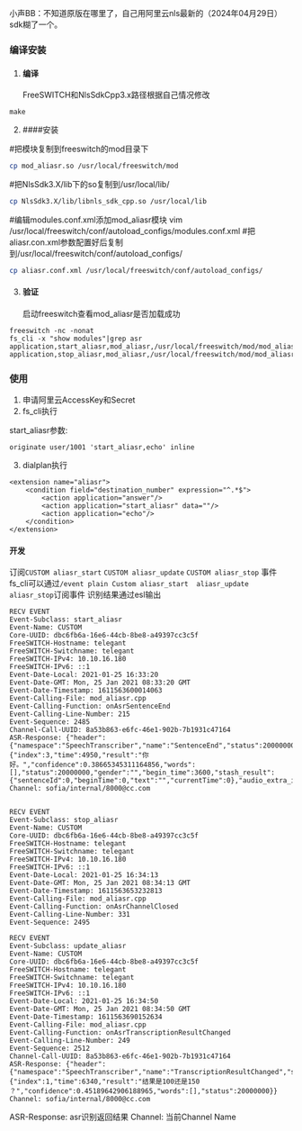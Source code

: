 小声BB：不知道原版在哪里了，自己用阿里云nls最新的（2024年04月29日）sdk糊了一个。


### 编译安装

1. #### 编译
   FreeSWITCH和NlsSdkCpp3.x路径根据自己情况修改

```
make
```

2. ####安装

#把模块复制到freeswitch的mod目录下
```bash
cp mod_aliasr.so /usr/local/freeswitch/mod
```
#把NlsSdk3.X/lib下的so复制到/usr/local/lib/
```bash
cp NlsSdk3.X/lib/libnls_sdk_cpp.so /usr/local/lib
```
#编辑modules.conf.xml添加mod_aliasr模块
vim /usr/local/freeswitch/conf/autoload_configs/modules.conf.xml
<load module="mod_aliasr"/>
#把aliasr.con.xml参数配置好后复制到/usr/local/freeswitch/conf/autoload_configs/
```bash
cp aliasr.conf.xml /usr/local/freeswitch/conf/autoload_configs/
```

3. #### 验证
   启动freeswitch查看mod_aliasr是否加载成功

```
freeswitch -nc -nonat
fs_cli -x "show modules"|grep asr
application,start_aliasr,mod_aliasr,/usr/local/freeswitch/mod/mod_aliasr.so
application,stop_aliasr,mod_aliasr,/usr/local/freeswitch/mod/mod_aliasr.so
```

### 使用

1. 申请阿里云AccessKey和Secret
2. fs_cli执行

start_aliasr参数:

```
originate user/1001 'start_aliasr,echo' inline
```

3. dialplan执行

```
<extension name="aliasr">
    <condition field="destination_number" expression="^.*$">
        <action application="answer"/>
        <action application="start_aliasr" data=""/>
        <action application="echo"/>
    </condition>
</extension>
```

#### 开发

订阅`CUSTOM aliasr_start` `CUSTOM aliasr_update` `CUSTOM aliasr_stop` 事件
fs_cli可以通过`/event plain Custom aliasr_start  aliasr_update aliasr_stop`订阅事件
识别结果通过esl输出

```
RECV EVENT
Event-Subclass: start_aliasr
Event-Name: CUSTOM
Core-UUID: dbc6fb6a-16e6-44cb-8be8-a49397cc3c5f
FreeSWITCH-Hostname: telegant
FreeSWITCH-Switchname: telegant
FreeSWITCH-IPv4: 10.10.16.180
FreeSWITCH-IPv6: ::1
Event-Date-Local: 2021-01-25 16:33:20
Event-Date-GMT: Mon, 25 Jan 2021 08:33:20 GMT
Event-Date-Timestamp: 1611563600014063
Event-Calling-File: mod_aliasr.cpp
Event-Calling-Function: onAsrSentenceEnd
Event-Calling-Line-Number: 215
Event-Sequence: 2485
Channel-Call-UUID: 8a53b863-e6fc-46e1-902b-7b1931c47164
ASR-Response: {"header":{"namespace":"SpeechTranscriber","name":"SentenceEnd","status":20000000,"message_id":"0ca84cbeed884ca39c88c0c5ae4edbb4","task_id":"97f77f8f53f14eef8be5469375051d81","status_text":"Gateway:SUCCESS:Success."},"payload":{"index":3,"time":4950,"result":"你好。","confidence":0.38665345311164856,"words":[],"status":20000000,"gender":"","begin_time":3600,"stash_result":{"sentenceId":0,"beginTime":0,"text":"","currentTime":0},"audio_extra_info":"","sentence_id":"92887f8e4444437598baeb3768e87035","gender_score":0.0}}
Channel: sofia/internal/8000@cc.com


RECV EVENT
Event-Subclass: stop_aliasr
Event-Name: CUSTOM
Core-UUID: dbc6fb6a-16e6-44cb-8be8-a49397cc3c5f
FreeSWITCH-Hostname: telegant
FreeSWITCH-Switchname: telegant
FreeSWITCH-IPv4: 10.10.16.180
FreeSWITCH-IPv6: ::1
Event-Date-Local: 2021-01-25 16:34:13
Event-Date-GMT: Mon, 25 Jan 2021 08:34:13 GMT
Event-Date-Timestamp: 1611563653232813
Event-Calling-File: mod_aliasr.cpp
Event-Calling-Function: onAsrChannelClosed
Event-Calling-Line-Number: 331
Event-Sequence: 2495

RECV EVENT
Event-Subclass: update_aliasr
Event-Name: CUSTOM
Core-UUID: dbc6fb6a-16e6-44cb-8be8-a49397cc3c5f
FreeSWITCH-Hostname: telegant
FreeSWITCH-Switchname: telegant
FreeSWITCH-IPv4: 10.10.16.180
FreeSWITCH-IPv6: ::1
Event-Date-Local: 2021-01-25 16:34:50
Event-Date-GMT: Mon, 25 Jan 2021 08:34:50 GMT
Event-Date-Timestamp: 1611563690152634
Event-Calling-File: mod_aliasr.cpp
Event-Calling-Function: onAsrTranscriptionResultChanged
Event-Calling-Line-Number: 249
Event-Sequence: 2512
Channel-Call-UUID: 8a53b863-e6fc-46e1-902b-7b1931c47164
ASR-Response: {"header":{"namespace":"SpeechTranscriber","name":"TranscriptionResultChanged","status":20000000,"message_id":"06bf1659fc904abcb95c727e7fb143a2","task_id":"3d7563f486a74aa28b3d50256eae0958","status_text":"Gateway:SUCCESS:Success."},"payload":{"index":1,"time":6340,"result":"结果是100还是150 ？","confidence":0.45189642906188965,"words":[],"status":20000000}}
Channel: sofia/internal/8000@cc.com

```

ASR-Response: asr识别返回结果 Channel: 当前Channel Name 

